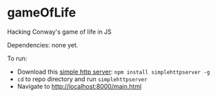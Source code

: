 # gameOfLife
Hacking Conway's game of life in JS

Dependencies: none yet.

To run:
* Download this [simple http server](https://www.npmjs.com/package/simplehttpserver): `npm install simplehttpserver -g`
* `cd` to repo directory and run `simplehttpserver`
* Navigate to [http://localhost:8000/main.html](http://localhost:8000/main.html)

